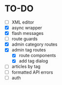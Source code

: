 # TO-DO

- [ ] XML editor
- [X] async wrapper
- [X] flash messages
- [ ] route guards
- [X] admin category routes
- [X] admin tag routes
  - [X] route components
  - [X] add tag dialog
- [ ] articles by tag
- [ ] formatted API errors
- [ ] auth
